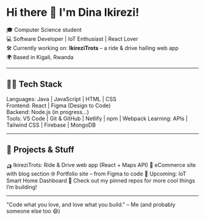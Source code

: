 # Hi there 👋 I'm Dina Ikirezi!

🎓 Computer Science student  
💻 Software Developer | IoT Enthusiast | React Lover   
🛠 Currently working on: **IkireziTrots** – a ride & drive hailing web app  
🌍 Based in Kigali, Rwanda

---

## 👩‍💻 Tech Stack

Languages: Java | JavaScript | HTML | CSS  
Frontend: React | Figma (Design to Code)  
Backend: Node.js (in progress...)  
Tools: VS Code | Git & GitHub | Netlify | npm | Webpack 
Learning: APIs | Tailwind CSS | Firebase | MongoDB  

---

## 🚀 Projects & Stuff

🛺 IkireziTrots: Ride & Drive web app (React + Maps API)
🛒 eCommerce site with blog section
🌐 Portfolio site – from Figma to code
🧠 Upcoming: IoT Smart Home Dashboard 👀
Check out my pinned repos for more cool things I’m building!

---

"Code what you love, and love what you build."
– Me (and probably someone else too 😄)

